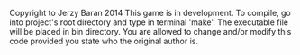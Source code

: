 Copyright to Jerzy Baran 2014
This game is in development.
To compile, go into project's root directory and type in terminal 'make'. The executable file
will be placed in bin directory.
You are allowed to change and/or modify this code provided you state who the original author is.